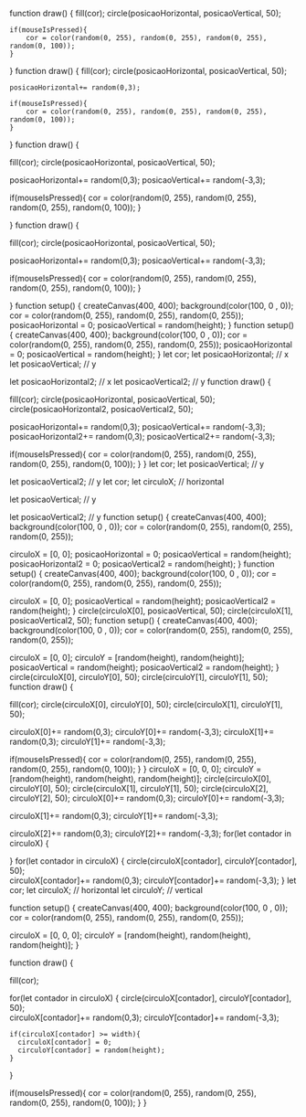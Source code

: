 function draw() {
    fill(cor);
    circle(posicaoHorizontal, posicaoVertical, 50);
  
    if(mouseIsPressed){
        cor = color(random(0, 255), random(0, 255), random(0, 255), random(0, 100));
    }
}
function draw() {
    fill(cor);
    circle(posicaoHorizontal, posicaoVertical, 50);
    
    posicaoHorizontal+= random(0,3);
    
    if(mouseIsPressed){
        cor = color(random(0, 255), random(0, 255), random(0, 255), random(0, 100));
    }
}
function draw() {
  
  fill(cor);
  circle(posicaoHorizontal, posicaoVertical, 50);
  
  posicaoHorizontal+= random(0,3);
  posicaoVertical+= random(-3,3);
  
  if(mouseIsPressed){
    cor = color(random(0, 255), random(0, 255), random(0, 255), random(0, 100));
  }
  
}
function draw() {
  
  fill(cor);
  circle(posicaoHorizontal, posicaoVertical, 50);
  
  posicaoHorizontal+= random(0,3);
  posicaoVertical+= random(-3,3);
  
  if(mouseIsPressed){
    cor = color(random(0, 255), random(0, 255), random(0, 255), random(0, 100));
  }
  
}
function setup() {
  createCanvas(400, 400);
  background(color(100, 0 , 0));
  cor = color(random(0, 255), random(0, 255), random(0, 255));
  posicaoHorizontal = 0;
  posicaoVertical = random(height);
}
function setup() {
  createCanvas(400, 400);
  background(color(100, 0 , 0));
  cor = color(random(0, 255), random(0, 255), random(0, 255));
  posicaoHorizontal = 0;
  posicaoVertical = random(height);
}
let cor;
let posicaoHorizontal; // x
let posicaoVertical; // y

let posicaoHorizontal2; // x
let posicaoVertical2; // y
function draw() {
  
  fill(cor);
  circle(posicaoHorizontal, posicaoVertical, 50);
  circle(posicaoHorizontal2, posicaoVertical2, 50);
  
  posicaoHorizontal+= random(0,3);
  posicaoVertical+= random(-3,3);
  posicaoHorizontal2+= random(0,3);
  posicaoVertical2+= random(-3,3);
  
  if(mouseIsPressed){
    cor = color(random(0, 255), random(0, 255), random(0, 255), random(0, 100));
  }
}
let cor;
let posicaoVertical; // y

let posicaoVertical2; // y
let cor;
let circuloX; // horizontal

let posicaoVertical; // y

let posicaoVertical2; // y
function setup() {
  createCanvas(400, 400);
  background(color(100, 0 , 0));
  cor = color(random(0, 255), random(0, 255), random(0, 255));
  
  circuloX = [0, 0];
  posicaoHorizontal = 0; 
  posicaoVertical = random(height);
  posicaoHorizontal2 = 0; 
  posicaoVertical2 = random(height);
}
function setup() {
  createCanvas(400, 400);
  background(color(100, 0 , 0));
  cor = color(random(0, 255), random(0, 255), random(0, 255));
  
  circuloX = [0, 0];
  posicaoVertical = random(height);
  posicaoVertical2 = random(height);
}
circle(circuloX[0], posicaoVertical, 50);
circle(circuloX[1], posicaoVertical2, 50);
function setup() {
  createCanvas(400, 400);
  background(color(100, 0 , 0));
  cor = color(random(0, 255), random(0, 255), random(0, 255));
  
  circuloX = [0, 0];
  circuloY = [random(height), random(height)];
  posicaoVertical = random(height);
  posicaoVertical2 = random(height);
}
circle(circuloX[0], circuloY[0], 50);
circle(circuloY[1], circuloY[1], 50);
function draw() {

  fill(cor);
  circle(circuloX[0], circuloY[0], 50);
  circle(circuloX[1], circuloY[1], 50);
  
  circuloX[0]+= random(0,3);
  circuloY[0]+= random(-3,3);
  circuloX[1]+= random(0,3);
  circuloY[1]+= random(-3,3);
  
  if(mouseIsPressed){
    cor = color(random(0, 255), random(0, 255), random(0, 255), random(0, 100));
  }
}
circuloX = [0, 0, 0];
circuloY = [random(height), random(height), random(height)];
circle(circuloX[0], circuloY[0], 50);
circle(circuloX[1], circuloY[1], 50);
circle(circuloX[2], circuloY[2], 50);
circuloX[0]+= random(0,3);
circuloY[0]+= random(-3,3);
  
circuloX[1]+= random(0,3);
circuloY[1]+= random(-3,3);
  
circuloX[2]+= random(0,3);
circuloY[2]+= random(-3,3);
for(let contador in circuloX) {

}
for(let contador in circuloX) {
    circle(circuloX[contador], circuloY[contador], 50);    
    circuloX[contador]+= random(0,3);
    circuloY[contador]+= random(-3,3); 
}
let cor;
let circuloX; // horizontal
let circuloY; // vertical

function setup() {
  createCanvas(400, 400);
  background(color(100, 0 , 0));
  cor = color(random(0, 255), random(0, 255), random(0, 255));
  
  circuloX = [0, 0, 0];
  circuloY = [random(height), random(height), random(height)];
}

function draw() {
  
  fill(cor);
  
  for(let contador in circuloX) {
    circle(circuloX[contador], circuloY[contador], 50);    
    circuloX[contador]+= random(0,3);
    circuloY[contador]+= random(-3,3); 
    
    if(circuloX[contador] >= width){
      circuloX[contador] = 0;
      circuloY[contador] = random(height);
    }
  }
  
  if(mouseIsPressed){
    cor = color(random(0, 255), random(0, 255), random(0, 255), random(0, 100));
  }
}
